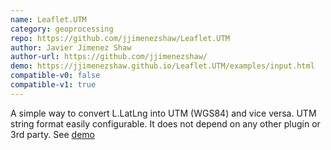 ```yaml
---
name: Leaflet.UTM
category: geoprocessing
repo: https://github.com/jjimenezshaw/Leaflet.UTM
author: Javier Jimenez Shaw
author-url: https://github.com/jjimenezshaw/
demo: https://jjimenezshaw.github.io/Leaflet.UTM/examples/input.html
compatible-v0: false
compatible-v1: true
---
```


A simple way to convert L.LatLng into UTM (WGS84) and vice versa. UTM string format easily configurable. It does not depend on any other plugin or 3rd party. See <a href="https://jjimenezshaw.github.io/Leaflet.UTM/examples/input.html">demo</a>
